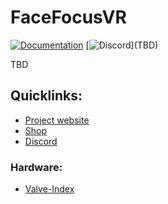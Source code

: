 # FaceFocusVR

[![Documentation](https://shields.io/badges)](TBD)
[![Discord]([https://img.shields.io/discord/1078124408775901204](https://shields.io/badges))](TBD)

TBD

## Quicklinks:
  + [Project website](TBD)
  + [Shop](TBD)
  + [Discord](TBD)

### Hardware:
  + [Valve-Index](https://github.com/FaceFocusVR/Valve-Index)
